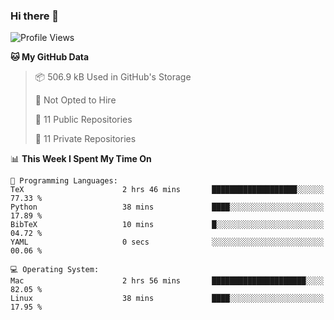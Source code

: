 ### Hi there 👋

<!--
**huayuan4396/huayuan4396** is a ✨ _special_ ✨ repository because its `README.md` (this file) appears on your GitHub profile.

Here are some ideas to get you started:

- 🔭 I’m currently working on ...
- 🌱 I’m currently learning ...
- 👯 I’m looking to collaborate on ...
- 🤔 I’m looking for help with ...
- 💬 Ask me about ...
- 📫 How to reach me: ...
- 😄 Pronouns: ...
- ⚡ Fun fact: ...
-->

<!--START_SECTION:waka-->
![Profile Views](http://img.shields.io/badge/Profile%20Views-2-blue)

**🐱 My GitHub Data** 

> 📦 506.9 kB Used in GitHub's Storage 
 > 
> 🚫 Not Opted to Hire
 > 
> 📜 11 Public Repositories 
 > 
> 🔑 11 Private Repositories 
 > 
📊 **This Week I Spent My Time On** 

```text
💬 Programming Languages: 
TeX                      2 hrs 46 mins       ███████████████████░░░░░░   77.33 % 
Python                   38 mins             ████░░░░░░░░░░░░░░░░░░░░░   17.89 % 
BibTeX                   10 mins             █░░░░░░░░░░░░░░░░░░░░░░░░   04.72 % 
YAML                     0 secs              ░░░░░░░░░░░░░░░░░░░░░░░░░   00.06 % 

💻 Operating System: 
Mac                      2 hrs 56 mins       █████████████████████░░░░   82.05 % 
Linux                    38 mins             ████░░░░░░░░░░░░░░░░░░░░░   17.95 % 
```


<!--END_SECTION:waka-->
